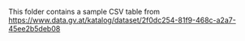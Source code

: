 This folder contains a sample CSV table from https://www.data.gv.at/katalog/dataset/2f0dc254-81f9-468c-a2a7-45ee2b5deb08